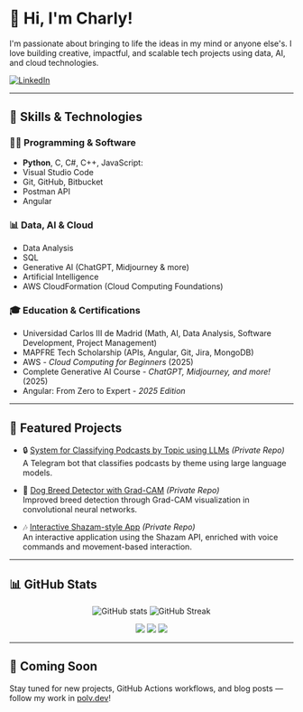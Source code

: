 # 👋 Hi, I'm Charly!

I'm passionate about bringing to life the ideas in my mind or anyone else's. I love building creative, impactful, and scalable tech projects using data, AI, and cloud technologies.

[![LinkedIn](https://img.shields.io/badge/LinkedIn-blue?logo=linkedin)](https://www.linkedin.com/in/carlos-pérez-gómez-911b8b290)

---

## 🧠 Skills & Technologies

### 👨‍💻 Programming & Software
- **Python**, C, C#, C++, JavaScript:
- Visual Studio Code
- Git, GitHub, Bitbucket
- Postman API
- Angular

### 📊 Data, AI & Cloud
- Data Analysis
- SQL
- Generative AI (ChatGPT, Midjourney & more)
- Artificial Intelligence
- AWS CloudFormation (Cloud Computing Foundations)

### 🎓 Education & Certifications
- Universidad Carlos III de Madrid (Math, AI, Data Analysis, Software Development, Project Management)
- MAPFRE Tech Scholarship (APIs, Angular, Git, Jira, MongoDB)
- AWS - *Cloud Computing for Beginners* (2025)
- Complete Generative AI Course - *ChatGPT, Midjourney, and more!* (2025)
- Angular: From Zero to Expert - *2025 Edition*

---

## 🚀 Featured Projects

- 🔒 [System for Classifying Podcasts by Topic using LLMs](https://github.com/Blindeador/System-for-classifying-podcasts-into-themes-using-large-language-models) *(Private Repo)*  
  A Telegram bot that classifies podcasts by theme using large language models.

- 🐶 [Dog Breed Detector with Grad-CAM](https://github.com/Ferjodios/Dog-Breed-Detector-with-GRAD-Cam) *(Private Repo)*   
  Improved breed detection through Grad-CAM visualization in convolutional neural networks.

- 🎶 [Interactive Shazam-style App](https://github.com/Dario-CP/proyecto_interactivos)  *(Private Repo)*  
  An interactive application using the Shazam API, enriched with voice commands and movement-based interaction.

---

## 📊 GitHub Stats

<p align="center">
  <img src="https://github-readme-stats.vercel.app/api?username=Blindeador&show_icons=true&theme=radical" alt="GitHub stats" />
  <img src="https://streak-stats.demolab.com/?user=Blindeador&theme=radical" alt="GitHub Streak" />
</p>

<p align="center">
  <img src="https://github-readme-stats.vercel.app/api?username=Blindeador&show_icons=true&theme=tokyonight" />
  <img src="https://streak-stats.demolab.com?user=Blindeador&theme=tokyonight" />
  <img src="https://github-readme-stats.vercel.app/api/top-langs/?username=Blindeador&layout=compact&langs_count=10&theme=tokyonight" />
</p>

---

## 📝 Coming Soon
Stay tuned for new projects, GitHub Actions workflows, and blog posts — follow my work in [polv.dev](https://polv.dev)!
